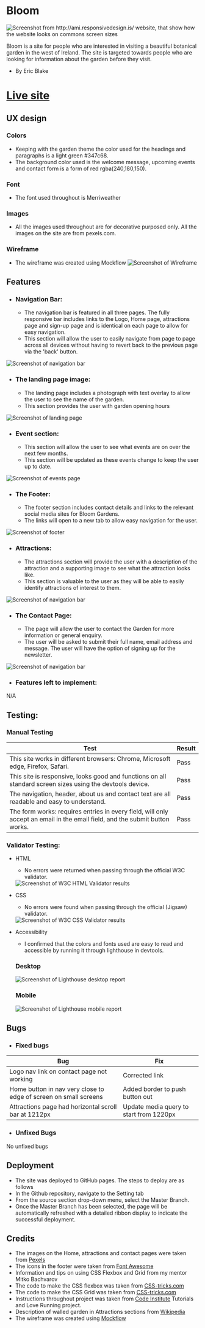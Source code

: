 # Bloom

<img src="assets/Documentation/bloom-mockup.png" alt="Screenshot from http://ami.responsivedesign.is/ website, that show how the website looks on commons screen sizes">

Bloom is a site for people who are interested in visiting a beautiful botanical garden in the west of Ireland. 
The site is targeted towards people who are looking for information about the garden before they visit.
- By Eric Blake


# [Live site](https://eric-blake.github.io/Bloom/ "Live site") 

## UX design

### Colors
* Keeping with the garden theme the color used for the headings and paragraphs is a light green #347c68.
* The background color used is the welcome message, upcoming events and contact form is a form of red rgba(240,180,150).

### Font
* The font used throughout is Merriweather

### Images
* All the images used throughout are for decorative purposed only. All the images on the site are from pexels.com.

### Wireframe
* The wireframe was created using Mockflow
  <img src="assets/Documentation/Wireframe.PNG" alt="Screenshot of Wireframe">

## Features

* ### Navigation Bar:
    * The navigation bar is featured in all three pages. The fully responsive bar includes links to the Logo, Home page, attractions page and sign-up page and is identical on each page to allow for easy navigation.
    * This section will allow the user to easily navigate from page to page across all devices without having to revert back to the previous page via the 'back' button.
<img src="assets/Documentation/navigation-bar.PNG" alt="Screenshot of navigation bar">


* ### The landing page image:
    * The landing page includes a photograph with text overlay to allow the user to see the name of the garden.
    * This section provides the user with garden opening hours
<img src="assets/Documentation/landing-page.PNG" alt="Screenshot of landing page">

* ### Event section:
    * This section will allow the user to see what events are on over the next few months. 
    * This section will be updated as these events change to keep the user up to date.
<img src="assets/Documentation/upcoming-events.png" alt="Screenshot of events page">

* ### The Footer:
    * The footer section includes contact details and links to the relevant social media sites for Bloom Gardens.
    * The links will open to a new tab to allow easy navigation for the user.
<img src="assets/Documentation/footer.PNG" alt="Screenshot of footer">

* ### Attractions:
    * The attractions section will provide the user with a description of the attraction and a supporting image to see what the attraction looks like.
    * This section is valuable to the user as they will be able to easily identify attractions of interest to them.
<img src="assets/Documentation/attractions.png" alt="Screenshot of navigation bar">


* ### The Contact Page:
    * The page will allow the user to contact the Garden for more information or general enquiry. 
    * The user will be asked to submit their full name, email address and message. The user will have the option of signing up for the newsletter. 
<img src="assets/Documentation/contact-us.png" alt="Screenshot of navigation bar">


* ### Features left to implement:
N/A

 ## Testing:

### Manual Testing
| Test | Result |
| ------------- | ------------- |
| This site works in different browsers: Chrome, Microsoft edge, Firefox, Safari.| Pass|
| This site is responsive, looks good and functions on all standard screen sizes using the devtools device. | Pass  |
| The navigation, header, about us and contact text are all readable and easy to understand. | Pass |
| The form works: requires entries in every field, will only accept an email in the email field, and the submit button works. | Pass |
  
### Validator Testing:
* HTML
    * No errors were returned when passing through the official W3C validator. 
    <img src="assets/Documentation/W3C HTML Validator.PNG" alt="Screenshot of W3C HTML Validator results">
* CSS
    * No errors were found when passing through the official (Jigsaw) validator.
    <img src="assets/Documentation/W3C CSS Validator.PNG" alt="Screenshot of W3C CSS Validator results">

* Accessibility
    * I confirmed that the colors and fonts used are easy to read and accessible by running it through lighthouse in devtools.
     ### Desktop 
     <img src="assets/Documentation/lighthouse-desktop.PNG" alt="Screenshot of Lighthouse desktop report">

     ### Mobile
     <img src="assets/Documentation/lighthouse-mobile.png" alt="Screenshot of Lighthouse mobile report">


## Bugs
* ### Fixed bugs
| Bug | Fix |
| ------------- | ------------- |
| Logo nav link on contact page not working | Corrected link |
| Home button in nav very close to edge of screen on small screens | Added border to push button out  |
| Attractions page had horizontal scroll bar at 1212px | Update media query to start from 1220px  |

* ### Unfixed Bugs
No unfixed bugs


## Deployment
 * The site was deployed to GitHub pages. The steps to deploy are as follows
 * In the Github repository, navigate to the Setting tab
 * From the source section drop-down menu, select the Master Branch.
 * Once the Master Branch has been selected, the page will be automatically refreshed with a detailed ribbon display to indicate the successful deployment.

## Credits
 * The images on the Home, attractions and contact pages were taken from [Pexels](https://www.pexels.com/ "Pexels") 
 * The icons in the footer were taken from [Font Awesome](https://fontawesome.com/ "Font Awesome")
 * Information and tips on using CSS Flexbox and Grid from my mentor Mitko Bachvarov
 * The code to make the CSS flexbox was taken from [CSS-tricks.com](https://css-tricks.com/snippets/css/a-guide-to-flexbox/ "CSS-tricks" )
 * The code to make the CSS Grid was taken from [CSS-tricks.com](https://css-tricks.com/snippets/css/complete-guide-grid/ "CSS-tricks")
 * Instructions throughout project was taken from [Code Institute](https://codeinstitute.net/ie/ "Code Institute") Tutorials and Love Running project.
 * Description of walled garden in Attractions sections from [Wikipedia ](https://en.wikipedia.org/wiki/Walled_garden "Wikipedia")
 * The wireframe was created using [Mockflow ](https://mockflow.com/ "Mockflow")
    
